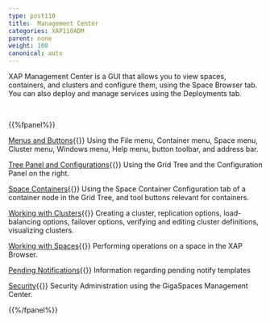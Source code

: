 ```yaml
---
type: post110
title:  Management Center
categories: XAP110ADM
parent: none
weight: 100
canonical: auto
---
```





XAP Management Center is a GUI that allows you to view spaces, containers, and clusters and configure them, using the Space Browser tab. You can also deploy and manage services using the Deployments tab.


<br>

{{%fpanel%}}

[Menus and Buttons](./gigaspaces-browser-menus-and-buttons.html){{<wbr>}}
Using the File menu, Container menu, Space menu, Cluster menu, Windows menu, Help menu, button toolbar, and address bar.


[Tree Panel and Configurations](./gigaspaces-browser-tree-panel-and-configuration-panel.html){{<wbr>}}
Using the Grid Tree and the Configuration Panel on the right.

[Space Containers](./gigaspaces-browser-managing-space-container.html){{<wbr>}}
Using the Space Container Configuration tab of a container node in the Grid Tree, and tool buttons relevant for containers.


[Working with Clusters](./working-with-clusters-gigaspaces-browser.html){{<wbr>}}
Creating a cluster, replication options, load-balancing options, failover options, verifying and editing cluster definitions, visualizing clusters.


[Working with Spaces](./working-with-spaces-gigaspaces-browser.html){{<wbr>}}
Performing operations on a space in the XAP Browser.


[Pending Notifications](./pending-notify-templates-information.html){{<wbr>}}
Information regarding pending notify templates


[Security](./gigaspaces-management-center-ui-security.html){{<wbr>}}
Security Administration using the GigaSpaces Management Center.

 {{%/fpanel%}}
